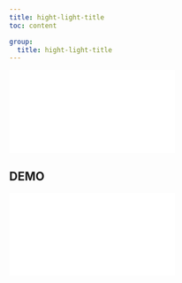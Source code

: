 ```yaml
---
title: hight-light-title
toc: content

group:
  title: hight-light-title
---
```


<embed src="../README.md" ></embed>

## DEMO

<code src="./demo/index.tsx" ></code>
<embed src="../CHANGELOG.md"></embed>

<BackTop></BackTop>
